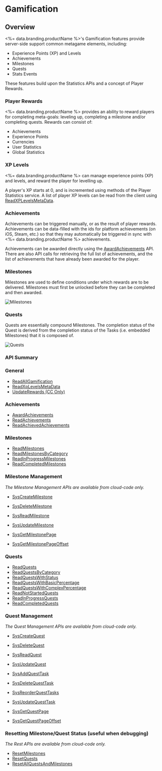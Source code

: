 # Gamification
## Overview



<%= data.branding.productName %>'s Gamification features provide server-side support common metagame elements, including:

- Experience Points (XP) and Levels
- Achievements
- Milestones
- Quests
- Stats Events

These features build upon the Statistics APIs and a concept of Player Rewards.

### Player Rewards

<%= data.branding.productName %> provides an ability to reward players for completing meta-goals: leveling up, completing a milestone and/or completing quests.  Rewards can consist of:

- Achievements
- Experience Points
- Currencies
- User Statistics
- Global Statistics

### XP Levels

<%= data.branding.productName %> can manage experience points (XP) and levels, and reward the player for levelling up.

A player's XP starts at 0, and is incremented using methods of the Player Statistics service. A list of player XP levels can be read from the client using [ReadXPLevelsMetaData](/api/capi/gamification/readxplevelsmetadata).

### Achievements

Achievements can be triggered manually, or as the result of player rewards. Achievements can be data-filled with the ids for platform achievements (on iOS, Steam, etc.) so that they may automatically be triggered in sync with <%= data.branding.productName %> achievements.

Achievements can be awarded directly using the [AwardAchievements](/api/capi/gamification/awardachievements) API.  There are also API calls for retrieving the full list of achievements, and the list of achievements that have already been awarded for the player.

### Milestones

Milestones are used to define conditions under which rewards are to be delivered.  Milestones must first be unlocked before they can be completed and then awarded.

![Milestones](@site/docs/img/api-img/milestone.png)

### Quests

Quests are essentially compound Milestones. The completion status of the Quest is derived from the completion status of the Tasks (i.e. embedded Milestones) that it is composed of.

![Quests](@site/docs/img/api-img/quest.png)


### API Summary

### General

* [ReadAllGamification](/api/capi/gamification/readallgamification)
* [ReadXpLevelsMetaData](/api/capi/gamification/readxplevelsmetadata)
* [UpdateRewards (CC Only)](/api/capi/gamification/updaterewards)

### Achievements

* [AwardAchievements](/api/capi/gamification/awardachievements)
* [ReadAchievements](/api/capi/gamification/readachievements)
* [ReadAchievedAchievements](/api/capi/gamification/readachievedachievements)

### Milestones

* [ReadMilestones](/api/capi/gamification/readmilestones)
* [ReadMilestonesByCategory](/api/capi/gamification/readmilestonesbycategory)
* [ReadInProgressMilestones](/api/capi/gamification/readinprogressmilestones)
* [ReadCompletedMilestones](/api/capi/gamification/readcompletedmilestones)

### Milestone Management

_The Milestone Management APIs are available from cloud-code only._

* [SysCreateMilestone](/api/capi/gamification/syscreatemilestone)
* [SysDeleteMilestone](/api/capi/gamification/sysdeletemilestone)
* [SysReadMilestone](/api/capi/gamification/sysreadmilestone)
* [SysUpdateMilestone](/api/capi/gamification/sysupdatemilestone)

* [SysGetMilestonePage](/api/api/gamification/sysgetmilestonepage)
* [SysGetMilestonePageOffset](/api/api/gamification/sysgetmilestonepageoffset)

### Quests

* [ReadQuests](/api/capi/gamification/readquests)
* [ReadQuestsByCategory](/api/capi/gamification/readquestsbycategory)
* [ReadQuestsWithStatus](/api/capi/gamification/readquestswithstatus)
* [ReadQuestsWithBasicPercentage](/api/capi/gamification/readquestswithbasicpercentage)
* [ReadQuestsWithComplexPercentage](/api/capi/gamification/readquestswithcomplexpercentage)
* [ReadNotStartedQuests](/api/capi/gamification/readnotstartedquests)
* [ReadInProgressQuests](/api/capi/gamification/readinprogressquests)
* [ReadCompletedQuests](/api/capi/gamification/readcompletedquests)

### Quest Management

_The Quest Management APIs are available from cloud-code only._

* [SysCreateQuest](/api/capi/gamification/syscreatequest)
* [SysDeleteQuest](/api/capi/gamification/sysdeletequest)
* [SysReadQuest](/api/capi/gamification/sysreadquest)
* [SysUpdateQuest](/api/capi/gamification/sysupdatequest)

* [SysAddQuestTask](/api/capi/gamification/sysaddquesttask)
* [SysDeleteQuestTask](/api/capi/gamification/sysdeletequesttask)
* [SysReorderQuestTasks](/api/capi/gamification/sysreorderquesttasks)
* [SysUpdateQuestTask](/api/capi/gamification/sysupdatequesttask)

* [SysGetQuestPage](/api/api/gamification/sysgetquestpage)
* [SysGetQuestPageOffset](/api/api/gamification/sysgetquestpageoffset)


### Resetting Milestone/Quest Status (useful when debugging)

_The Rest APIs are available from cloud-code only._

* [ResetMilestones](/api/capi/gamification/resetmilestones)
* [ResetQuests](/api/capi/gamification/resetquests)
* [ResetAllQuestsAndMilestones](/api/capi/gamification/resetallquestsandmilestones)




<DocCardList />